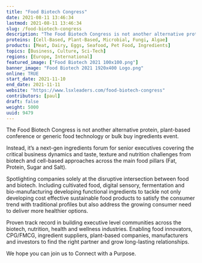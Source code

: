 ```yaml
---
title: "Food Biotech Congress"
date: 2021-08-11 13:46:34
lastmod: 2021-08-11 13:46:34
slug: /food-biotech-congress
description: "The Food Biotech Congress is not another alternative protein, plant-based conference or generic food technology or bulk buy ingredients event.Instead, it’s a next-gen ingredients forum for senior executives covering the critical business dynamics and taste, texture and nutrition challenges from biotech and cell-based approaches across the main food pillars (Fat, Protein, Sugar and Salt)."
proteins: [Cell-Based, Plant-Based, Microbial, Fungi, Algae]
products: [Meat, Dairy, Eggs, Seafood, Pet Food, Ingredients]
topics: [Business, Culture, Sci-Tech]
regions: [Europe, International]
featured_image: ["Food Biotech 2021 100x100.png"]
banner_image: "Food Biotech 2021 1920x400 Logo.png"
online: TRUE
start_date: 2021-11-10
end_date: 2021-11-11
website: "https://www.lsxleaders.com/food-biotech-congress"
contributors: [paul]
draft: false
weight: 5000
uuid: 9479
---
```

<p>The Food Biotech Congress is not another alternative protein, plant-based conference or generic food technology or bulk buy ingredients event.</p>
<p>Instead, it’s a next-gen ingredients forum for senior executives covering the critical business dynamics and taste, texture and nutrition challenges from biotech and cell-based approaches across the main food pillars (Fat, Protein, Sugar and Salt).</p>
<p>Spotlighting companies solely at the disruptive intersection between food and biotech. Including cultivated food, digital sensory, fermentation and bio-manufacturing developing functional ingredients to tackle not only developing cost effective sustainable food products to satisfy the consumer trend with traditional profiles but also address the growing consumer need to deliver more healthier options.</p>
<p>Proven track record in building executive level communities across the biotech, nutrition, health and wellness industries. Enabling food innovators, CPG/FMCG, ingredient suppliers, plant-based companies, manufacturers and investors to find the right partner and grow long-lasting relationships.</p>
<p>We hope you can join us to Connect with a Purpose. </p>
